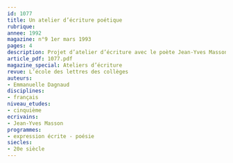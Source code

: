 ```yaml
---
id: 1077
title: Un atelier d’écriture poétique 
rubrique: 
annee: 1992
magazine: n°9 1er mars 1993
pages: 4
description: Projet d’atelier d’écriture avec le poète Jean-Yves Masson…
article_pdf: 1077.pdf
magazine_special: Ateliers d’écriture
revue: L’école des lettres des collèges
auteurs:
- Emmanuelle Dagnaud
disciplines:
- français
niveau_etudes:
- cinquième
ecrivains:
- Jean-Yves Masson
programmes:
- expression écrite - poésie
siecles:
- 20e siècle
---
```

